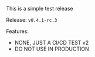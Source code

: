 This is a simple test release

Release: `v0.4.1-rc.3`

Features:
* NONE, JUST A CI/CD TEST v2
* DO NOT USE IN PRODUCTION
